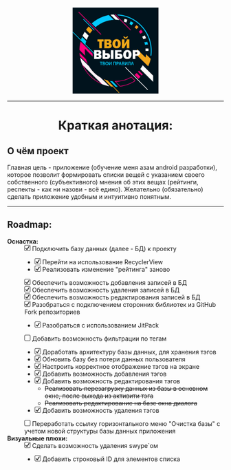 <p align="center"><img src=".gitimage/logo_frame_text.png" height="200" width="200"></p>

---

<h1 align=center>Краткая анотация:</h1>

<h2>О чём проект</h2>

<p>Главная цель - приложение (обучение меня азам android разработки), которое позволит 
формировать списки вещей с указанием своего собственного (субъективного) мнения об этих вещах 
(рейтинги, респекты - как ни назови - всё едино). Желательно (обязательно) сделать приложение 
удобным и интуитивно понятным. </p>

***

<h2>  Roadmap:  </h2>

<dl>
    <dt><b> Оснастка: </b></dt>
    <dd>
        <div><div><img src=".gitimage/chkbx_checked.png" height="14" width="14"> Подключить базу данных (далее - БД) к проекту</div>
            <div> <ul>
                <li> <img src=".gitimage/chkbx_checked.png" height="14" width="14"> Перейти на использование RecyclerView </li>
                <li> <img src=".gitimage/chkbx_checked.png" height="14" width="14"> Реализовать изменение "рейтинга" заново </li>                
            </ul></div>
        </div>
        <div><img src=".gitimage/chkbx_checked.png" height="14" width="14"> 
            Обеспечить возможность добавления записей в БД</div>
        <div><img src=".gitimage/chkbx_checked.png" height="14" width="14"> 
            Обеспечить возможность удаления записей в БД</div>
        <div><img src=".gitimage/chkbx_checked.png" height="14" width="14"> 
            Обеспечить возможность редактирования записей в БД</div>
        <div><div><img src=".gitimage/chkbx_checked.png" height="14" width="14"> Разобраться с подключением сторонних библиотек из GitHub Fork репозиториев</div>
            <div> <ul>
                <li> <img src=".gitimage/chkbx_checked.png" height="14" width="14"> Разобраться с использованием JitPack </li>                
            </ul></div>
        </div>
        <div><img src=".gitimage/chkbx_unchecked.png" height="14" width="14"> 
                    Добавить возможность фильтрации по тегам</div>
            <div> <ul>
                <li> <img src=".gitimage/chkbx_checked.png" height="14" width="14"> Доработать архитектуру базы данных, для хранения тэгов </li>
                <li> <img src=".gitimage/chkbx_checked.png" height="14" width="14"> Обновить базу без потери данных пользователя </li>
                <li> <img src=".gitimage/chkbx_checked.png" height="14" width="14"> Настроить корректное отображение тэгов на экране </li>
                <li> <img src=".gitimage/chkbx_checked.png" height="14" width="14"> Добавить возможность добавления тэгов </li>
                <li> <img src=".gitimage/chkbx_checked.png" height="14" width="14"> Добавить возможность редактирования тэгов 
                    <ul><li><s>Реализовать перезагрузку данных из базы в основном окне, после выхода из активити тэга</s></li>
                    <li><s>Реализовать редактирование на базе окна диалога</s></li></ul>
                </li>
                <li> <img src=".gitimage/chkbx_checked.png" height="14" width="14"> Добавить возможность удаления тэгов </li>
            </ul></div> 
        <div><img src=".gitimage/chkbx_unchecked.png" height="14" width="14"> Переработать ссылку горизонтального меню "Очистка базы" с учетом новой структуры базы данных приложения</div>      
    </dd>
    <dt><b> Визуальные плюхи: </b></dt>
    <dd>
        <div>
            <div><img src=".gitimage/chkbx_checked.png" height="14" width="14"> Сделать возможность удаления swype`ом</div>
            <div> <ul>
                <li> <img src=".gitimage/chkbx_checked.png" height="14" width="14"> Добавить строковый ID для элементов списка </li>                
            </ul></div>
        </div>    
    </dd>
</dl>



